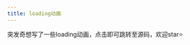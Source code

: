 ```yaml
---
title: loading动画
---
```

突发奇想写了一些loading动画，点击即可跳转至源码，欢迎star⭐️
<!-- more -->
<ClientOnly>
  <loading-layout/>
</ClientOnly>
